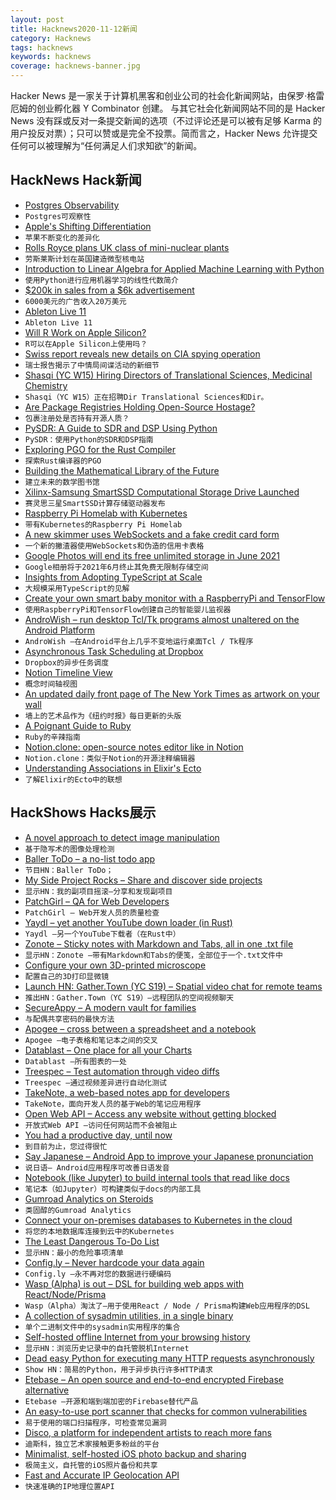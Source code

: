 ```yaml
---
layout: post
title: Hacknews2020-11-12新闻
category: Hacknews
tags: hacknews
keywords: hacknews
coverage: hacknews-banner.jpg
---
```


Hacker News 是一家关于计算机黑客和创业公司的社会化新闻网站，由保罗·格雷厄姆的创业孵化器 Y Combinator 创建。
与其它社会化新闻网站不同的是 Hacker News 没有踩或反对一条提交新闻的选项（不过评论还是可以被有足够 Karma 的用户投反对票）；只可以赞或是完全不投票。简而言之，Hacker News 允许提交任何可以被理解为“任何满足人们求知欲”的新闻。

## HackNews Hack新闻


- [Postgres Observability](https://pgstats.dev/)
- `Postgres可观察性`
- [Apple's Shifting Differentiation](https://stratechery.com/2020/apples-shifting-differentiation/)
- `苹果不断变化的差异化`
- [Rolls Royce plans UK class of mini-nuclear plants](https://www.bbc.com/news/science-environment-54703204)
- `劳斯莱斯计划在英国建造微型核电站`
- [Introduction to Linear Algebra for Applied Machine Learning with Python](https://pabloinsente.github.io/intro-linear-algebra)
- `使用Python进行应用机器学习的线性代数简介`
- [$200k in sales from a $6k advertisement](https://www.wifidabba.com/blog/200000-dollars-in-sales-from-one-daringfireball-ad)
- `6000美元的广告收入20万美元`
- [Ableton Live 11](https://www.ableton.com/en/live/)
- `Ableton Live 11`
- [Will R Work on Apple Silicon?](https://developer.r-project.org/Blog/public/2020/11/02/will-r-work-on-apple-silicon/)
- `R可以在Apple Silicon上使用吗？`
- [Swiss report reveals new details on CIA spying operation](https://www.washingtonpost.com/national-security/swiss-report-reveals-new-details-on-cia-spying-operation/2020/11/10/c93ca7fc-2386-11eb-8672-c281c7a2c96e_story.html)
- `瑞士报告揭示了中情局间谍活动的新细节`
- [Shasqi (YC W15) Hiring Directors of Translational Sciences, Medicinal Chemistry](item?id=25060126)
- `Shasqi（YC W15）正在招聘Dir Translational Sciences和Dir。`
- [Are Package Registries Holding Open-Source Hostage?](https://about.scarf.sh/post/package-registries-and-open-source)
- `包裹注册处是否持有开源人质？`
- [PySDR: A Guide to SDR and DSP Using Python](https://pysdr.org/)
- `PySDR：使用Python的SDR和DSP指南`
- [Exploring PGO for the Rust Compiler](https://blog.rust-lang.org/inside-rust/2020/11/11/exploring-pgo-for-the-rust-compiler)
- `探索Rust编译器的PGO`
- [Building the Mathematical Library of the Future](https://www.quantamagazine.org/building-the-mathematical-library-of-the-future-20201001/)
- `建立未来的数学图书馆`
- [Xilinx-Samsung SmartSSD Computational Storage Drive Launched](https://www.servethehome.com/xilinx-samsung-smartssd-computational-storage-drive-launched/)
- `赛灵思三星SmartSSD计算存储驱动器发布`
- [Raspberry Pi Homelab with Kubernetes](https://amithm.ca/2020/10/kubernetes-raspberrypi-homelab/)
- `带有Kubernetes的Raspberry Pi Homelab`
- [A new skimmer uses WebSockets and a fake credit card form](https://blogs.akamai.com/2020/11/a-new-skimmer-uses-websockets-and-a-fake-credit-card-form-to-steal-sensitive-data.html)
- `一个新的撇渣器使用WebSockets和伪造的信用卡表格`
- [Google Photos will end its free unlimited storage in June 2021](https://www.theverge.com/2020/11/11/21560810/google-photos-unlimited-cap-free-uploads-15gb-ending)
- `Google相册将于2021年6月终止其免费无限制存储空间`
- [Insights from Adopting TypeScript at Scale](https://www.techatbloomberg.com/blog/10-insights-adopting-typescript-at-scale/)
- `大规模采用TypeScript的见解`
- [Create your own smart baby monitor with a RaspberryPi and TensorFlow](https://towardsdatascience.com/create-your-own-smart-baby-monitor-with-a-raspberrypi-and-tensorflow-5b25713410ca)
- `使用RaspberryPi和TensorFlow创建自己的智能婴儿监视器`
- [AndroWish – run desktop Tcl/Tk programs almost unaltered on the Android Platform](https://www.androwish.org/index.html/home)
- `AndroWish –在Android平台上几乎不变地运行桌面Tcl / Tk程序`
- [Asynchronous Task Scheduling at Dropbox](https://dropbox.tech/infrastructure/asynchronous-task-scheduling-at-dropbox)
- `Dropbox的异步任务调度`
- [Notion Timeline View](https://www.notion.so/guides/timeline-view-unlocks-high-output-planning-for-your-team)
- `概念时间轴视图`
- [An updated daily front page of The New York Times as artwork on your wall](https://alexanderklopping.medium.com/an-updated-daily-front-page-of-the-new-york-times-as-artwork-on-your-wall-3b28c3261478)
- `墙上的艺术品作为《纽约时报》每日更新的头版`
- [A Poignant Guide to Ruby](https://poignant.guide/book/chapter-2.html)
- `Ruby的辛辣指南`
- [Notion.clone: open-source notes editor like in Notion](https://github.com/konstantinmuenster/notion-clone)
- `Notion.clone：类似于Notion的开源注释编辑器`
- [Understanding Associations in Elixir's Ecto](https://blog.appsignal.com/2020/11/10/understanding-associations-in-elixir-ecto.html)
- `了解Elixir的Ecto中的联想`


## HackShows Hacks展示

- [ A novel approach to detect image manipulation](https://github.com/dennis-tra/image-stego)
- `基于隐写术的图像处理检测`
- [ Baller ToDo – a no-list todo app](https://ballertodo.com/)
- `节目HN：Baller ToDo；`
- [ My Side Project Rocks – Share and discover side projects](https://mysideproject.rocks)
- `显示HN：我的副项目摇滚–分享和发现副项目`
- [ PatchGirl – QA for Web Developers](https://patchgirl.io/)
- `PatchGirl – Web开发人员的质量检查`
- [ Yaydl – yet another YouTube down loader (in Rust)](https://github.com/dertuxmalwieder/yaydl)
- `Yaydl –另一个YouTube下载者（在Rust中）`
- [ Zonote – Sticky notes with Markdown and Tabs, all in one .txt file](https://github.com/zonetti/zonote)
- `显示HN：Zonote –带有Markdown和Tabs的便笺，全部位于一个.txt文件中`
- [ Configure your own 3D-printed microscope](https://microscope-stls.openflexure.org/)
- `配置自己的3D打印显微镜`
- [Launch HN: Gather.Town (YC S19) – Spatial video chat for remote teams](https://gather.town/?ref=hn)
- `推出HN：Gather.Town（YC S19）–远程团队的空间视频聊天`
- [ SecureAppy – A modern vault for families](https://www.secureappy.com/)
- `与配偶共享密码的最快方法`
- [ Apogee – cross between a spreadsheet and a notebook](https://www.apogeejs.com)
- `Apogee –电子表格和笔记本之间的交叉`
- [ Datablast – One place for all your Charts](https://datablast.com)
- `Datablast –所有图表的一处`
- [ Treespec – Test automation through video diffs](https://treespec.com)
- `Treespec –通过视频差异进行自动化测试`
- [ TakeNote, a web-based notes app for developers](https://github.com/taniarascia/takenote)
- `TakeNote，面向开发人员的基于Web的笔记应用程序`
- [ Open Web API – Access any website without getting blocked](https://openwebapi.com)
- `开放式Web API –访问任何网站而不会被阻止`
- [ You had a productive day, until now](https://thesharkle.netlify.app/)
- `到目前为止，您过得很忙`
- [ Say Japanese – Android App to improve your Japanese pronunciation](https://play.google.com/store/apps/details?id=cool.sayjapanese)
- `说日语– Android应用程序可改善日语发音`
- [ Notebook (like Jupyter) to build internal tools that read like docs](https://include.ai)
- `笔记本（如Jupyter）可构建类似于docs的内部工具`
- [ Gumroad Analytics on Steroids](https://fullstats.io/)
- `类固醇的Gumroad Analytics`
- [ Connect your on-premises databases to Kubernetes in the cloud](https://inlets.dev/blog/2020/11/06/hybrid-cloud-with-inlets.html)
- `将您的本地数据库连接到云中的Kubernetes`
- [ The Least Dangerous To-Do List](https://theleastdangeroustodolist.com)
- `显示HN：最小的危险事项清单`
- [ Config.ly – Never hardcode your data again](https://www.config.ly)
- `Config.ly –永不再对您的数据进行硬编码`
- [ Wasp (Alpha) is out – DSL for building web apps with React/Node/Prisma](https://wasp-lang.dev/)
- `Wasp（Alpha）淘汰了–用于使用React / Node / Prisma构建Web应用程序的DSL`
- [ A collection of sysadmin utilities, in a single binary](https://github.com/skx/sysbox)
- `单个二进制文件中的sysadmin实用程序的集合`
- [ Self-hosted offline Internet from your browsing history](https://github.com/c9fe/22120.git)
- `显示HN：浏览历史记录中的自托管脱机Internet`
- [ Dead easy Python for executing many HTTP requests asynchronously](https://github.com/joshlk/many_requests)
- `Show HN：简易的Python，用于异步执行许多HTTP请求`
- [ Etebase – An open source and end-to-end encrypted Firebase alternative](https://www.etebase.com/?r=hn)
- `Etebase –开源和端到端加密的Firebase替代产品`
- [ An easy-to-use port scanner that checks for common vulnerabilities](https://github.com/slymax/portscan)
- `易于使用的端口扫描程序，可检查常见漏洞`
- [ Disco, a platform for independent artists to reach more fans](item?id=25062037)
- `迪斯科，独立艺术家接触更多粉丝的平台`
- [ Minimalist, self-hosted iOS photo backup and sharing](https://github.com/hamikm/sumu-backup)
- `极简主义，自托管的iOS照片备份和共享`
- [ Fast and Accurate IP Geolocation API](https://astroip.co)
- `快速准确的IP地理位置API`

